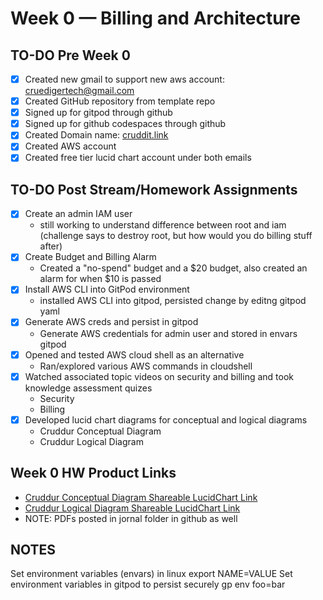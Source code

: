 # Week 0 — Billing and Architecture
TO-DO Pre Week 0
---------------
- [x] Created new gmail to support new aws account: cruedigertech@gmail.com
- [x] Created GitHub repository from template repo
- [x] Signed up for gitpod through github
- [x] Signed up for github codespaces through github
- [x] Created Domain name: [cruddit.link](cruddit.link)
- [x] Created AWS account
- [x] Created free tier lucid chart account under both emails

TO-DO Post Stream/Homework Assignments
---------------
- [x] Create an admin IAM user
  - still working to understand difference between root and iam (challenge says to destroy root, but how would you do billing stuff after)
- [x] Create Budget and Billing Alarm
  - Created a "no-spend" budget and a $20 budget, also created an alarm for when $10 is passed
- [x] Install AWS CLI into GitPod environment
  - installed AWS CLI into gitpod, persisted change by editng gitpod yaml
- [x] Generate AWS creds and persist in gitpod
  - Generate AWS credentials for admin user and stored in envars gitpod
- [x] Opened and tested AWS cloud shell as an alternative
  - Ran/explored various AWS commands in cloudshell 
- [x] Watched associated topic videos on security and billing and took knowledge assessment quizes
  - Security
  - Billing
- [x] Developed lucid chart diagrams for conceptual and logical diagrams
  - Cruddur Conceptual Diagram
  - Cruddur Logical Diagram


Week 0 HW Product Links
---------------
- [Cruddur Conceptual Diagram Shareable LucidChart Link](https://link-url-here.org](https://lucid.app/lucidchart/2e4e7b8a-9fb6-46eb-b995-ea45c0e2e1d6/edit?viewport_loc=-1010%2C-93%2C3657%2C1467%2C0_0&invitationId=inv_fa7c4e6d-3c5c-48ba-855a-55ad8f99aaf8))
- [Cruddur Logical Diagram Shareable LucidChart Link](https://link-url-here.org](https://lucid.app/lucidchart/25aaa6a6-c374-4d0f-a1d7-d62768cb2545/edit?viewport_loc=-106%2C32%2C2402%2C964%2C0_0&invitationId=inv_fdca318f-d1ed-40e3-a0c1-9b472ca43637))
- NOTE: PDFs posted in jornal folder in github as well

NOTES
---------------
Set environment variables (envars) in linux
export NAME=VALUE
Set environment variables in gitpod to persist securely
gp env foo=bar
